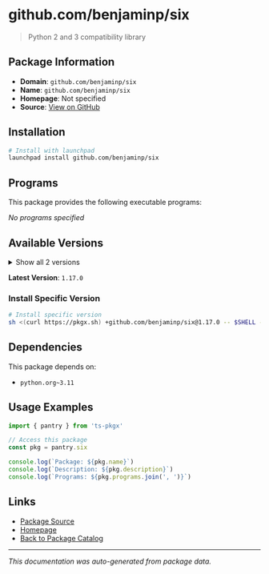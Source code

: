 # github.com/benjaminp/six

> Python 2 and 3 compatibility library

## Package Information

- **Domain**: `github.com/benjaminp/six`
- **Name**: `github.com/benjaminp/six`
- **Homepage**: Not specified
- **Source**: [View on GitHub](https://github.com/pkgxdev/pantry/tree/main/projects/github.com/benjaminp/six/package.yml)

## Installation

```bash
# Install with launchpad
launchpad install github.com/benjaminp/six
```

## Programs

This package provides the following executable programs:

*No programs specified*

## Available Versions

<details>
<summary>Show all 2 versions</summary>

- `1.17.0`, `1.16.0`

</details>

**Latest Version**: `1.17.0`

### Install Specific Version

```bash
# Install specific version
sh <(curl https://pkgx.sh) +github.com/benjaminp/six@1.17.0 -- $SHELL -i
```

## Dependencies

This package depends on:

- `python.org~3.11`

## Usage Examples

```typescript
import { pantry } from 'ts-pkgx'

// Access this package
const pkg = pantry.six

console.log(`Package: ${pkg.name}`)
console.log(`Description: ${pkg.description}`)
console.log(`Programs: ${pkg.programs.join(', ')}`)
```

## Links

- [Package Source](https://github.com/pkgxdev/pantry/tree/main/projects/github.com/benjaminp/six/package.yml)
- [Homepage](#)
- [Back to Package Catalog](../../package-catalog.md)

---

*This documentation was auto-generated from package data.*
